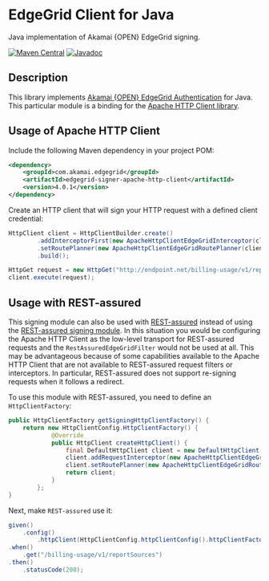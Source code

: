 # EdgeGrid Client for Java

Java implementation of Akamai {OPEN} EdgeGrid signing.

[![Maven Central](https://maven-badges.herokuapp.com/maven-central/com.akamai.edgegrid/edgegrid-signer-apache-http-client/badge.svg)](https://maven-badges.herokuapp.com/maven-central/com.akamai.edgegrid/edgegrid-signer-apache-http-client)
[![Javadoc](http://www.javadoc.io/badge/com.akamai.edgegrid/edgegrid-signer-apache-http-client.svg)](http://www.javadoc.io/doc/com.akamai.edgegrid/edgegrid-signer-apache-http-client)

## Description

This library implements [Akamai {OPEN} EdgeGrid Authentication][1] for Java.
This particular module is a binding for the [Apache HTTP Client library][2].

## Usage of Apache HTTP Client

Include the following Maven dependency in your project POM:

```xml
<dependency>
    <groupId>com.akamai.edgegrid</groupId>
    <artifactId>edgegrid-signer-apache-http-client</artifactId>
    <version>4.0.1</version>
</dependency>
```

Create an HTTP client that will sign your HTTP request with a defined client credential:

```java
HttpClient client = HttpClientBuilder.create()
        .addInterceptorFirst(new ApacheHttpClientEdgeGridInterceptor(clientCredential))
        .setRoutePlanner(new ApacheHttpClientEdgeGridRoutePlanner(clientCredential))
        .build();

HttpGet request = new HttpGet("http://endpoint.net/billing-usage/v1/reportSources");
client.execute(request);
```

## Usage with REST-assured

This signing module can also be used with [REST-assured][3] instead of using the
[REST-assured signing module][4]. In this situation you would be configuring the
Apache HTTP Client as the low-level transport for REST-assured requests and the
`RestAssuredEdgeGridFilter` would not be used at all. This may be advantageous
because of some capabilities available to the Apache HTTP Client that are not
available to REST-assured request filters or interceptors. In particular,
REST-assured does not support re-signing requests when it follows a redirect.

To use this module with REST-assured, you need to define an `HttpClientFactory`:

```java
public HttpClientFactory getSigningHttpClientFactory() {
    return new HttpClientConfig.HttpClientFactory() {
            @Override
            public HttpClient createHttpClient() {
                final DefaultHttpClient client = new DefaultHttpClient();
                client.addRequestInterceptor(new ApacheHttpClientEdgeGridInterceptor(clientCredential));
                client.setRoutePlanner(new ApacheHttpClientEdgeGridRoutePlanner(clientCredential));
                return client;
            }
        };
}
```

Next, make `REST-assured` use it:

```java
given()
    .config()
        .httpClient(HttpClientConfig.httpClientConfig().httpClientFactory(getSigningHttpClientFactory()))
.when()
    .get("/billing-usage/v1/reportSources")
.then()
    .statusCode(200);
```

[1]: https://developer.akamai.com/introduction/Client_Auth.html
[2]: https://hc.apache.org/
[3]: https://github.com/rest-assured/rest-assured
[4]: ../edgegrid-signer-rest-assured
